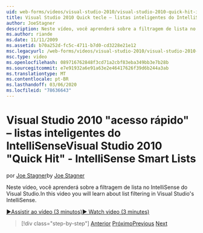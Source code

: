 ```yaml
---
uid: web-forms/videos/visual-studio-2010/visual-studio-2010-quick-hit-intellisense-smart-lists
title: Visual Studio 2010 Quick tecle – listas inteligentes do IntelliSense
author: JoeStagner
description: Neste vídeo, você aprenderá sobre a filtragem de lista no IntelliSense do Visual Studio.
ms.author: riande
ms.date: 11/11/2009
ms.assetid: b70a252d-fc5c-4711-b7d0-cd3228e21e12
msc.legacyurl: /web-forms/videos/visual-studio-2010/visual-studio-2010-quick-hit-intellisense-smart-lists
msc.type: video
ms.openlocfilehash: 089716762848f3cd71a2cbf83eba349bb3e7b28b
ms.sourcegitcommit: e7e91932a6e91a63e2e46417626f39d6b244a3ab
ms.translationtype: MT
ms.contentlocale: pt-BR
ms.lasthandoff: 03/06/2020
ms.locfileid: "78636643"
---
```

# <a name="visual-studio-2010-quick-hit---intellisense-smart-lists"></a><span data-ttu-id="00a66-103">Visual Studio 2010 "acesso rápido" – listas inteligentes do IntelliSense</span><span class="sxs-lookup"><span data-stu-id="00a66-103">Visual Studio 2010 "Quick Hit" - IntelliSense Smart Lists</span></span>

<span data-ttu-id="00a66-104">por [Joe Stagner](https://github.com/JoeStagner)</span><span class="sxs-lookup"><span data-stu-id="00a66-104">by [Joe Stagner](https://github.com/JoeStagner)</span></span>

<span data-ttu-id="00a66-105">Neste vídeo, você aprenderá sobre a filtragem de lista no IntelliSense do Visual Studio.</span><span class="sxs-lookup"><span data-stu-id="00a66-105">In this video you will learn about list filtering in Visual Studio's IntelliSense.</span></span>

[<span data-ttu-id="00a66-106">&#9654;Assistir ao vídeo (3 minutos)</span><span class="sxs-lookup"><span data-stu-id="00a66-106">&#9654; Watch video (3 minutes)</span></span>](https://channel9.msdn.com/Blogs/ASP-NET-Site-Videos/visual-studio-2010-quick-hit-intellisense-smart-lists)

> [!div class="step-by-step"]
> <span data-ttu-id="00a66-107">[Anterior](visual-studio-2010-quick-hit-code-search-view-hierarchy.md)
> [Próximo](visual-studio-2010-quick-hit-multi-monitor-support.md)</span><span class="sxs-lookup"><span data-stu-id="00a66-107">[Previous](visual-studio-2010-quick-hit-code-search-view-hierarchy.md)
[Next](visual-studio-2010-quick-hit-multi-monitor-support.md)</span></span>
